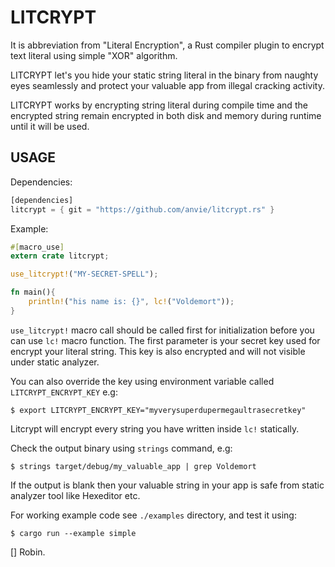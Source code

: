LITCRYPT
===========

It is abbreviation from "Literal Encryption", a Rust compiler plugin to encrypt
text literal using simple "XOR" algorithm.

LITCRYPT let's you hide your static string literal in the binary from naughty eyes seamlessly
and protect your valuable app from illegal cracking activity.

LITCRYPT works by encrypting string literal during compile time and the encrypted
string remain encrypted in both disk and memory during runtime until it will be used.

USAGE
-----

Dependencies:

```rust
[dependencies]
litcrypt = { git = "https://github.com/anvie/litcrypt.rs" }
```

Example:

```rust
#[macro_use]
extern crate litcrypt;

use_litcrypt!("MY-SECRET-SPELL");

fn main(){
    println!("his name is: {}", lc!("Voldemort"));
}
```

`use_litcrypt!` macro call should be called first for initialization before you can
use `lc!` macro function. The first parameter is your secret key used for encrypt your
literal string. This key is also encrypted and will not visible under static analyzer.

You can also override the key using environment variable called `LITCRYPT_ENCRYPT_KEY`
e.g:

    $ export LITCRYPT_ENCRYPT_KEY="myverysuperdupermegaultrasecretkey"

Litcrypt will encrypt every string you have written inside `lc!` statically.

Check the output binary using `strings` command, e.g:

    $ strings target/debug/my_valuable_app | grep Voldemort

If the output is blank then your valuable string in your app is safe from static analyzer tool
like Hexeditor etc.

For working example code see `./examples` directory, and test it using:

    $ cargo run --example simple

[] Robin.
